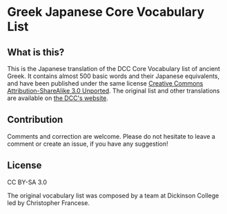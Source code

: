 # Greek Japanese Core Vocabulary List

## What is this?
This is the Japanese translation of the DCC Core Vocabulary list of ancient Greek. It contains almost 500 basic words and their Japanese equivalents, and have been published under the same license [Creative Commons Attribution-ShareAlike 3.0 Unported](https://creativecommons.org/licenses/by-sa/3.0/deed.ja). The original list and other translations are available on [the DCC's website](http://dcc.dickinson.edu/vocab/core-vocabulary).

## Contribution
Comments and correction are welcome. Please do not hesitate to leave a comment or create an issue, if you have any suggestion!

## License
CC BY-SA 3.0

The original vocabulary list was composed by a team at Dickinson College led by Christopher Francese.